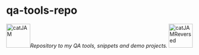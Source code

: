 # qa-tools-repo

<a href="https://emoji.gg/emoji/5498_catJAM"><img src="https://emoji.gg/assets/emoji/5498_catJAM.gif" width="64px" height="64px" alt="catJAM"></a>*Repository to my QA tools, snippets and demo projects.* <a href="https://emoji.gg/emoji/1430_catJAMReversed"><img src="https://emoji.gg/assets/emoji/1430_catJAMReversed.gif" width="64px" height="64px" alt="catJAMReversed"></a>
